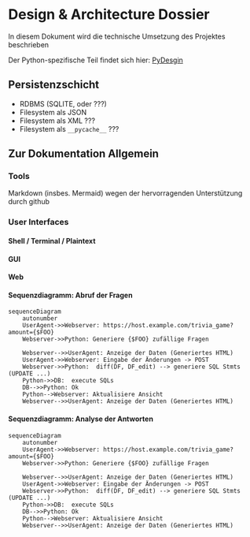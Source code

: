 # Design & Architecture Dossier

In diesem Dokument wird die technische Umsetzung des Projektes beschrieben

Der Python-spezifische Teil findet sich hier: [PyDesgin](pydesign.md)

## Persistenzschicht

- RDBMS (SQLITE, oder ???)
- Filesystem als JSON
- Filesystem als XML ???
- Filesystem als ```__pycache__``` ???


## Zur Dokumentation Allgemein

### Tools

Markdown (insbes. Mermaid) wegen der hervorragenden Unterstützung durch github

### User Interfaces

#### Shell / Terminal / Plaintext

#### GUI

#### Web

#### Sequenzdiagramm: Abruf der Fragen

```mermaid
sequenceDiagram
    autonumber
    UserAgent->>Webserver: https://host.example.com/trivia_game?amount={$FOO}
    Webserver->>Python: Generiere {$FOO} zufällige Fragen

    Webserver-->>UserAgent: Anzeige der Daten (Generiertes HTML) 
    UserAgent->>Webserver: Eingabe der Änderungen -> POST
    Webserver->>Python:  diff(DF, DF_edit) --> generiere SQL Stmts (UPDATE ...) 
    Python->>DB:  execute SQLs
    DB-->>Python: Ok
    Python-->Webserver: Aktualisiere Ansicht
    Webserver-->>UserAgent: Anzeige der Daten (Generiertes HTML) 
```

#### Sequenzdiagramm: Analyse der Antworten

```mermaid
sequenceDiagram
    autonumber
    UserAgent->>Webserver: https://host.example.com/trivia_game?amount={$FOO}
    Webserver->>Python: Generiere {$FOO} zufällige Fragen

    Webserver-->>UserAgent: Anzeige der Daten (Generiertes HTML) 
    UserAgent->>Webserver: Eingabe der Änderungen -> POST
    Webserver->>Python:  diff(DF, DF_edit) --> generiere SQL Stmts (UPDATE ...) 
    Python->>DB:  execute SQLs
    DB-->>Python: Ok
    Python-->Webserver: Aktualisiere Ansicht
    Webserver-->>UserAgent: Anzeige der Daten (Generiertes HTML) 
```

